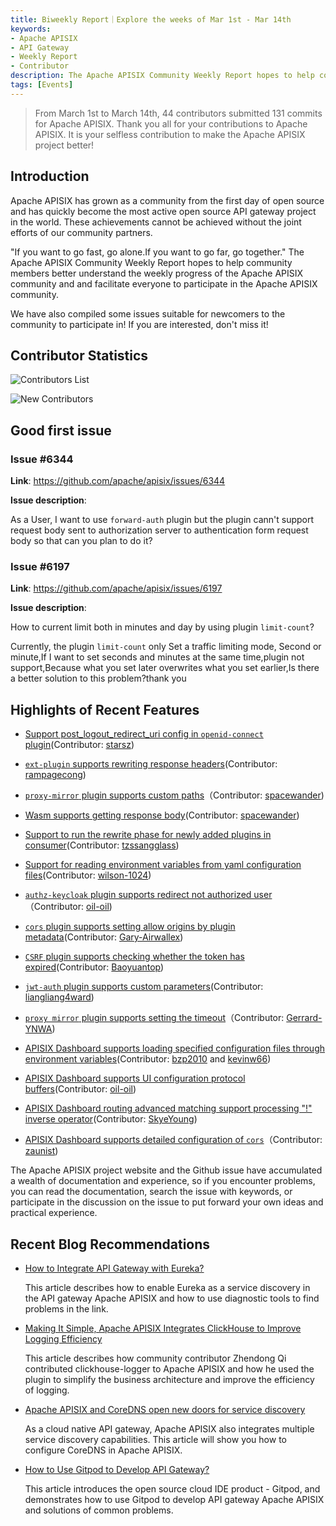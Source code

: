 ```yaml
---
title: Biweekly Report｜Explore the weeks of Mar 1st - Mar 14th
keywords:
- Apache APISIX
- API Gateway
- Weekly Report
- Contributor
description: The Apache APISIX Community Weekly Report hopes to help community members better understand the weekly progress of the Apache APISIX community and and facilitate everyone to participate in the Apache APISIX community.
tags: [Events]
---
```


> From March 1st to  March 14th, 44 contributors submitted 131 commits for Apache APISIX. Thank you all for your contributions to Apache APISIX. It is your selfless contribution to make the Apache APISIX project better!

<!--truncate-->

## Introduction

Apache APISIX has grown as a community from the first day of open source and has quickly become the most active open source API gateway project in the world. These achievements cannot be achieved without the joint efforts of our community partners.

"If you want to go fast, go alone.If you want to go far, go together." The Apache APISIX Community Weekly Report hopes to help community members better understand the weekly progress of the Apache APISIX community and and facilitate everyone to participate in the Apache APISIX community.

We have also compiled some issues suitable for newcomers to the community to participate in! If you are interested, don't miss it!

## Contributor Statistics

![Contributors List](https://static.apiseven.com/202108/1647397912415-95b2e4c4-02f1-4cd7-8cfa-c53346e8eb42.jpg)

![New Contributors](https://static.apiseven.com/202108/1647397912458-f3a7d62e-0b03-45ef-a492-7bc59ac8cf33.png)

## Good first issue

### Issue #6344

**Link**: https://github.com/apache/apisix/issues/6344

**Issue description**:

As a User, I want to use `forward-auth` plugin but the plugin cann't support request body sent to authorization server to authentication form request body so that can you plan to do it?

### Issue #6197

**Link**: https://github.com/apache/apisix/issues/6197

**Issue description**:

How to current limit both in minutes and day by using plugin `limit-count`?

Currently, the plugin `limit-count` only Set a traffic limiting mode, Second or minute,If I want to set seconds and minutes at the same time,plugin not support,Because what you set later overwrites what you set earlier,Is there a better solution to this problem?thank you

## Highlights of Recent Features

- [Support post_logout_redirect_uri config in `openid-connect` plugin](https://github.com/apache/apisix/pull/6455)(Contributor: [starsz](https://github.com/starsz))

- [`ext-plugin` supports rewriting response headers](https://github.com/apache/apisix/pull/6426)(Contributor: [rampagecong](https://github.com/rampagecong))

- [`proxy-mirror` plugin supports custom paths](https://github.com/apache/apisix/pull/6506)（Contributor: [spacewander](https://github.com/spacewander))

- [Wasm supports getting response body](https://github.com/apache/apisix/pull/6514)(Contributor: [spacewander](https://github.com/spacewander))

- [Support to run the rewrite phase for newly added plugins in consumer](https://github.com/apache/apisix/pull/6502)(Contributor: [tzssangglass](https://github.com/tzssangglass))

- [Support for reading environment variables from yaml configuration files](https://github.com/apache/apisix/pull/6505)(Contributor: [wilson-1024](https://github.com/wilson-1024))

- [`authz-keycloak` plugin supports redirect not authorized user](https://github.com/apache/apisix/pull/6485)（Contributor: [oil-oil](https://github.com/oil-oil))

- [`cors` plugin supports setting allow origins by plugin metadata](https://github.com/apache/apisix/pull/6546)(Contributor: [Gary-Airwallex](https://github.com/Gary-Airwallex))

- [`CSRF` plugin supports checking whether the token has expired](https://github.com/apache/apisix/pull/6201)(Contributor: [Baoyuantop](https://github.com/Baoyuantop))

- [`jwt-auth` plugin supports custom parameters](https://github.com/apache/apisix/pull/6561)(Contributor: [liangliang4ward](https://github.com/liangliang4ward))

- [`proxy mirror` plugin supports setting the timeout](https://github.com/apache/apisix/pull/6562)（Contributor: [Gerrard-YNWA](https://github.com/Gerrard-YNWA))

- [APISIX Dashboard supports loading specified configuration files through environment variables](https://github.com/apache/apisix-dashboard/pull/2293)(Contributor: [bzp2010](https://github.com/bzp2010) and [kevinw66](https://github.com/kevinw66))

- [APISIX Dashboard supports UI configuration protocol buffers](https://github.com/apache/apisix-dashboard/pull/2320)(Contributor: [oil-oil](https://github.com/oil-oil))

- [APISIX Dashboard routing advanced matching support processing "!" inverse operator](https://github.com/apache/apisix-dashboard/pull/2364)(Contributor: [SkyeYoung](https://github.com/SkyeYoung))

- [APISIX Dashboard supports detailed configuration of `cors`](https://github.com/apache/apisix-dashboard/pull/2341)（Contributor: [zaunist](https://github.com/zaunist))

The Apache APISIX project website and the Github issue have accumulated a wealth of documentation and experience, so if you encounter problems, you can read the documentation, search the issue with keywords, or participate in the discussion on the issue to put forward your own ideas and practical experience.

## Recent Blog Recommendations

- [How to Integrate API Gateway with Eureka?](https://apisix.apache.org/blog/2022/03/05/apisix-integration-eureka-service-discovery)

  This article describes how to enable Eureka as a service discovery in the API gateway Apache APISIX and how to use diagnostic tools to find problems in the link.

- [Making It Simple, Apache APISIX Integrates ClickHouse to Improve Logging Efficiency](https://apisix.apache.org/blog/2022/03/04/apigateway-clickhouse-makes-logging-easier)

  This article describes how community contributor Zhendong Qi contributed clickhouse-logger to Apache APISIX and how he used the plugin to simplify the business architecture and improve the efficiency of logging.

- [Apache APISIX and CoreDNS open new doors for service discovery](https://apisix.apache.org/blog/2022/03/04/apisix-uses-coredns-enable-service-discovery)

  As a cloud native API gateway, Apache APISIX also integrates multiple service discovery capabilities. This article will show you how to configure CoreDNS in Apache APISIX.

- [How to Use Gitpod to Develop API Gateway?](https://apisix.apache.org/blog/2022/03/03/develop-apisix-with-gitpod)

  This article introduces the open source cloud IDE product - Gitpod, and demonstrates how to use Gitpod to develop API gateway Apache APISIX and solutions of common problems.
